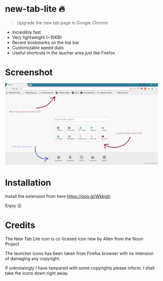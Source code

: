 # new-tab-lite :fire:
> Upgrade the new tab page in Google Chrome 

+ Incredibly fast
+ Very lightweight (~15KB)
+ Recent bookmarks on the top bar
+ Customizable speed dials
+ Useful shortcuts in the laucher area just like Firefox

# Screenshot
![screenshot](https://github.com/ankitgaurav/new-tab-lite/raw/master/resources/screenshot1.png)

# Installation 
Install the extension from here https://goo.gl/Wkkigh

Enjoy :wink:

# Credits
The New Tab Lite icon is cc-licesed icon new by Allen from the Noun Project

The launcher icons has been taken from Firefox browser with no intension of damaging any copyright.

If unknowingly I have tampered with some copyrights please inform. I shall take the icons down right away.
